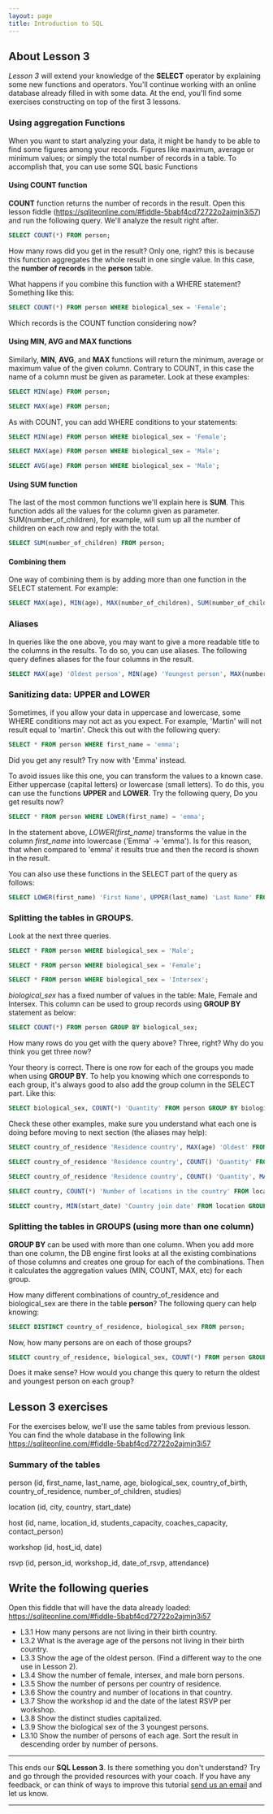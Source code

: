 ```yaml
---
layout: page
title: Introduction to SQL
---
```


## About Lesson 3

_Lesson 3_ will extend your knowledge of the **SELECT** operator by explaining some new functions and operators. You'll continue working with an online database already filled in with some data. At the end, you'll find some exercises constructing on top of the first 3 lessons.


### Using aggregation Functions
When you want to start analyzing your data, it might be handy to be able to find some figures among your records. Figures like maximum, average or minimum values; or simply the total number of records in a table. To accomplish that, you can use some SQL basic Functions

#### Using COUNT function

**COUNT** function returns the number of records in the result. Open this lesson fiddle (https://sqliteonline.com/#fiddle-5babf4cd72722o2ajmjn3i57) and run the following query. We'll analyze the result right after.

```SQL
SELECT COUNT(*) FROM person;
```

How many rows did you get in the result? Only one, right? this is because this function aggregates the whole result in one single value. In this case, the **number of records** in the **person** table.

What happens if you combine this function with a WHERE statement? Something like this:
```SQL
SELECT COUNT(*) FROM person WHERE biological_sex = 'Female';
```

Which records is the COUNT function considering now?

#### Using MIN, AVG and MAX functions

Similarly, **MIN**, **AVG**, and **MAX** functions will return the minimum, average or maximum value of the given column. Contrary to COUNT, in this case the name of a column must be given as parameter. Look at these examples:

```SQL
SELECT MIN(age) FROM person;

SELECT MAX(age) FROM person;
```

As with COUNT, you can add WHERE conditions to your statements:

```SQL
SELECT MIN(age) FROM person WHERE biological_sex = 'Female';

SELECT MAX(age) FROM person WHERE biological_sex = 'Male';

SELECT AVG(age) FROM person WHERE biological_sex = 'Male';
```

#### Using SUM function

The last of the most common functions we'll explain here is **SUM**. This function adds all the values for the column given as parameter. SUM(number_of_children), for example, will sum up all the number of children on each row and reply with the total.

```SQL
SELECT SUM(number_of_children) FROM person;
```

#### Combining them

One way of combining them is by adding more than one function in the SELECT statement. For example:
```SQL
SELECT MAX(age), MIN(age), MAX(number_of_children), SUM(number_of_children) FROM person;
```

### Aliases

In queries like the one above, you may want to give a more readable title to the columns in the results. To do so, you can use aliases.
The following query defines aliases for the four columns in the result.

```SQL
SELECT MAX(age) 'Oldest person', MIN(age) 'Youngest person', MAX(number_of_children) 'Maximum kids', SUM(number_of_children) 'Total children in the community' FROM person;
```

### Sanitizing data: UPPER and LOWER

Sometimes, if you allow your data in uppercase and lowercase, some WHERE conditions may not act as you expect. For example, 'Martin' will not result equal to 'martin'. Check this out with the following query:

```SQL
SELECT * FROM person WHERE first_name = 'emma';
```

Did you get any result? Try now with 'Emma' instead.

To avoid issues like this one, you can transform the values to a known case. Either uppercase (capital letters) or lowercase (small letters). To do this, you can use the functions **UPPER** and **LOWER**. Try the following query, Do you get results now?

```SQL
SELECT * FROM person WHERE LOWER(first_name) = 'emma';
```

In the statement above, _LOWER(first_name)_ transforms the value in the column _first_name_ into lowercase ('Emma' -> 'emma'). Is for this reason, that when compared to 'emma' it results true and then the record is shown in the result.

You can also use these functions in the SELECT part of the query as follows:

```SQL
SELECT LOWER(first_name) 'First Name', UPPER(last_name) 'Last Name' FROM person;
```

### Splitting the tables in GROUPS.

Look at the next three queries.
```SQL
SELECT * FROM person WHERE biological_sex = 'Male';

SELECT * FROM person WHERE biological_sex = 'Female';

SELECT * FROM person WHERE biological_sex = 'Intersex';
```

_biological_sex_ has a fixed number of values in the table: Male, Female and Intersex. This column can be used to group records using **GROUP BY** statement as below:

```SQL
SELECT COUNT(*) FROM person GROUP BY biological_sex;
```
How many rows do you get with the query above?
Three, right? Why do you think you get three now?

Your theory is correct. There is one row for each of the groups you made when using **GROUP BY**. To help you knowing which one corresponds to each group, it's always good to also add the group column in the SELECT part. Like this:

```SQL
SELECT biological_sex, COUNT(*) 'Quantity' FROM person GROUP BY biological_sex;
```

Check these other examples, make sure you understand what each one is doing before moving to next section (the aliases may help):

```SQL
SELECT country_of_residence 'Residence country', MAX(age) 'Oldest' FROM person GROUP BY country_of_residence;

SELECT country_of_residence 'Residence country', COUNT() 'Quantity' FROM person GROUP BY country_of_residence;

SELECT country_of_residence 'Residence country', COUNT() 'Quantity', MAX(age) 'Oldest',MIN(age) 'Youngest' FROM person GROUP BY country_of_residence;

SELECT country, COUNT(*) 'Number of locations in the country' FROM location GROUP BY country;

SELECT country, MIN(start_date) 'Country join date' FROM location GROUP BY country ORDER BY start_date;
```

### Splitting the tables in GROUPS (using more than one column)

**GROUP BY** can be used with more than one column. When you add more than one column, the DB engine first looks at all the existing combinations of those columns and creates one group for each of the combinations. Then it calculates the aggregation values (MIN, COUNT, MAX, etc) for each group.

How many different combinations of country_of_residence and biological_sex are there in the table **person**? The following query can help knowing:

```SQL
SELECT DISTINCT country_of_residence, biological_sex FROM person;
```

Now, how many persons are on each of those groups?

```SQL
SELECT country_of_residence, biological_sex, COUNT(*) FROM person GROUP BY country_of_residence, biological_sex;
```

Does it make sense? How would you change this query to return the oldest and youngest person on each group?

## Lesson 3 exercises

For the exercises below, we'll use the same tables from previous lesson. You can find the whole database in the following link https://sqliteonline.com/#fiddle-5babf4cd72722o2ajmjn3i57

### Summary of the tables

person (id, first_name, last_name, age, biological_sex, country_of_birth, country_of_residence, number_of_children, studies)

location (id, city, country, start_date)

host (id, name, location_id, students_capacity, coaches_capacity, contact_person)

workshop (id, host_id, date)

rsvp (id, person_id, workshop_id, date_of_rsvp, attendance)

## Write the following queries

Open this fiddle that will have the data already loaded: https://sqliteonline.com/#fiddle-5babf4cd72722o2ajmjn3i57
* L3.1 How many persons are not living in their birth country.
* L3.2 What is the average age of the persons not living in their birth country.
* L3.3 Show the age of the oldest person. (Find a different way to the one use in Lesson 2).
* L3.4 Show the number of female, intersex, and male born persons.
* L3.5 Show the number of persons per country of residence.
* L3.6 Show the country and number of locations in that country.
* L3.7 Show the workshop id and the date of the latest RSVP per workshop.
* L3.8 Show the distinct studies capitalized.
* L3.9 Show the biological sex of the 3 youngest persons.
* L3.10 Show the number of persons of each age. Sort the result in descending order by number of persons.

---
This ends our **SQL Lesson 3**. Is there something you don't understand? Try and go through the provided resources with your coach. If you have any feedback, or can think of ways to improve this tutorial [send us an email](mailto:feedback@codebar.io) and let us know.

---

